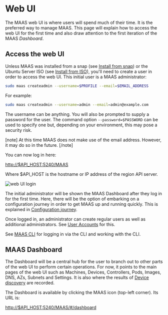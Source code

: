 # Web UI

The MAAS web UI is where users will spend much of their time. It is the
preferred way to manage MAAS. This page will explain how to access the web UI
for the first time and also draw attention to the first iteration of the MAAS
*Dashboard*.


## Access the web UI

Unless MAAS was installed from a snap
(see [Install from snap][install-from-snap]) or the Ubuntu Server ISO (see
[Install from ISO][install-from-iso]), you'll need to create a user in order to
access the web UI. This initial user is a MAAS administrator:

```bash
sudo maas createadmin --username=$PROFILE --email=$EMAIL_ADDRESS
```

For example:

```bash
sudo maas createadmin --username=admin --email=admin@example.com
```

The username can be anything. You will also be prompted to supply a password
for the user. The command option `--password=$PASSWORD` can be used to specify
one but, depending on your environment, this may pose a security risk.

[note]
At this time MAAS does not make use of the email address. However, it
may do so in the future.
[/note]

You can now log in here:

<http://$API_HOST:5240/MAAS>

Where $API_HOST is the hostname or IP address of the region API server.

![web UI login][img__webui-login]

The initial administrator will be shown the MAAS Dashboard after they log in
for the first time. Here, there will be the option of embarking on a
configuration journey in order to get MAAS up and running quickly. This is
explained in [Configuration journey][config-journey].

Once logged in, an administrator can create regular users as well as additional
administrators. See [User Accounts][manage-account] for this.

See [MAAS CLI][manage-cli] for logging in via the CLI and working with the CLI.


## MAAS Dashboard

The Dashboard will be a central hub for the user to branch out to other parts
of the web UI to perform certain operations. For now, it points to the main
pages of the web UI such as Machines, Devices, Controllers, Pods, Images, DNS,
AZs, Subnets and Settings. It is also where the results of 
[Device discovery][device-discovery] are recorded.

The Dashboard is available by clicking the MAAS icon (top-left corner). Its URL
is:

<http://$API_HOST:5240/MAAS/#/dashboard>


<!-- LINKS -->

[install-from-iso]: installconfig-iso-install.md
[install-from-snap]: installconfig-snap-install.md
[config-journey]: installconfig-webui-conf-journey.md
[manage-account]: manage-account.md
[manage-cli]: manage-cli.md
[device-discovery]: installconfig-network-dev-discovery.md
[img__webui-login]: ../media/installconfig-webui__2.4_webui-login.png
